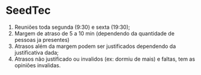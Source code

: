 # SeedTec

1. Reuniões toda segunda (9:30) e sexta (19:30);
2. Margem de atraso de 5 a 10 min (dependendo da quantidade de pessoas ja presentes)
3. Atrasos além da margem podem ser justificados dependendo da justificativa dada;
4. Atrasos não justificado ou invalidos (ex: dormiu de mais) e faltas, tem as opiniões invalidas.
